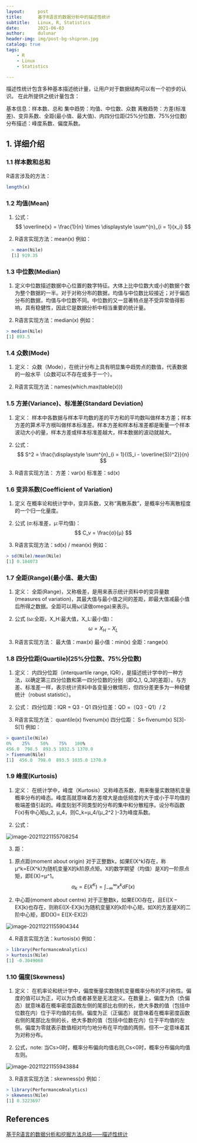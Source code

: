 ```yaml
---
layout:     post
title:      基于R语言的数据分析中的描述性统计
subtitle:   Linux, R, Statistics
date:       2021-06-03
author:     dulunar
header-img: img/post-bg-shipron.jpg
catalog: true
tags:
    - R
    - Linux
    - Statistics

---
```


描述性统计包含多种基本描述统计量，让用户对于数据结构可以有一个初步的认识。
在此所提供之统计量包含：

基本信息：样本数、总和
集中趋势：均值、中位数、众数
离散趋势：方差(标准差)、变异系数、全距(最小值、最大值)、内四分位距(25%分位数、75%分位数)
分布描述：峰度系数、偏度系数。

## 1. 详细介绍
### 1.1 样本数和总和
R语言涉及的方法：
```R
length(x)
```

### 1.2 均值(Mean)

1. 公式：
$$
\overline{x} = \frac{1}{n} \times \displaystyle \sum^{n}_{i = 1}{x_i}
$$

2. R语言实现方法：mean(x)
例如：
```R
  > mean(Nile)
  [1] 919.35
```
### 1.3 中位数(Median)

1. 定义中位数描述数据中心位置的数字特征。大体上比中位数大或小的数据个数为整个数据的一半。对于对称分布的数据，均值与中位数比较接近；对于偏态分布的数据，均值与中位数不同。中位数的又一显著特点是不受异常值得影响，具有稳健性，因此它是数据分析中相当重要的统计量。

2. R语言实现方法：median(x)
例如：

```R
> median(Nile)
[1] 893.5
```

### 1.4 众数(Mode)

1. 定义：
   众数（Mode），在统计分布上具有明显集中趋势点的数值，代表数据的一般水平（众数可以不存在或多于一个）。
   
2. R语言实现方法：names(which.max(table(x)))

### 1.5 方差(Variance)、标准差(Standard Deviation)

1. 定义：
样本中各数据与样本平均数的差的平方和的平均数叫做样本方差；样本方差的算术平方根叫做样本标准差。样本方差和样本标准差都是衡量一个样本波动大小的量，样本方差或样本标准差越大，样本数据的波动就越大。

2. 公式：
$$
S^2 = \frac{\displaystyle \sum^{n}_{i = 1}{(S_i - \overline{S})^2}}{n}
$$

3. R语言实现方法：
方差：var(x)
标准差：sd(x)

### 1.6 变异系数(Coefficient of Variation)

1. 定义
在概率论和统计学中，变异系数，又称“离散系数”，是概率分布离散程度的一个归一化量度。

2. 公式 (σ:标准差，μ:平均值)：
$$
C_v = \frac{σ}{μ}
$$

3. R语言实现方法：sd(x) / mean(x)
例如：
```R
> sd(Nile)/mean(Nile)
[1] 0.184073
```

### 1.7 全距(Range)(最小值、最大值)
1. 定义：
全距(Range)，又称极差，是用来表示统计资料中的变异量数(measures of variation)，其最大值与最小值之间的差距，即最大值减最小值后所得之数据。全距可以用ω(读做omega)来表示。

2. 公式 (ω:全距，X_H:最大值，X_L:最小值)：
$$
\omega = X_H - X_L
$$

3. R语言实现方法：
最大值：max(x)
最小值：min(x)
全距：range(x)

### 1.8 四分位距(Quartile)(25%分位数、75%分位数)
1. 定义：
内四分位距（interquartile range, IQR），是描述统计学中的一种方法，以确定第三四分位数和第一四分位数的分别（即Q_1, Q_3的差距）。与方差、标准差一样，表示统计资料中各变量分散情形，但四分差更多为一种稳健统计（robust statistic）。

2. 公式：
四分位距：IQR = Q3 - Q1
四分位差：QD =（Q3 - Q1）/ 2

3. R语言实现方法：
quantile(x)
fivenum(x)
四分位距： S<-fivenum(x) S[3]-S[1]
例如：
```R
> quantile(Nile)
0%    25%    50%    75%   100% 
456.0  798.5  893.5 1032.5 1370.0
> fivenum(Nile)
[1]  456.0  798.0  893.5 1035.0 1370.0
```

### 1.9 峰度(Kurtosis)
1. 定义：
在统计学中，峰度（Kurtosis）又称峰态系数，用来衡量实数随机变量概率分布的峰态。峰度高就意味着方差增大是由低频度的大于或小于平均值的极端差值引起的。峰度刻划不同类型的分布的集中和分散程序。设分布函数F(x)有中心矩μ_2, μ_4，则C_k=μ_4/(μ_2^2 )-3为峰度系数。

2. 公式：

![image-20211221155708254](https://raw.githubusercontent.com/dulunar/dulunar.github.io/master/images/image-20211221155708254.png)

3. 距：

1) 原点距(moment about origin)
对于正整数k，如果E(X^k)存在，称μ^k=E(X^k)为随机变量X的k阶原点矩。X的数学期望（均值）是X的一阶原点矩，即E(X)=μ^1。
$$
{\alpha }_k = E(X^K) = \displaystyle \int^{\infty}_{-{\infty}}{ x^k dF(x)}
$$

2) 中心距(moment about centre)
对于正整数k，如果E(X)存在，且E([X – EX]k)也存在，则称E([X-EX]k)为随机变量X的k阶中心矩。如X的方差是X的二阶中心矩，即D(X)= E([X-EX]2)  

![image-20211221155904344](https://raw.githubusercontent.com/dulunar/dulunar.github.io/master/images/image-20211221155904344.png)

4. R语言实现方法：kurtosis(x)
    例如：

```R
> library(PerformanceAnalytics)
> kurtosis(Nile)
[1] -0.3049068	
```

### 1.10 偏度(Skewness)
1. 定义：
在机率论和统计学中，偏度衡量实数随机变量概率分布的不对称性。偏度的值可以为正，可以为负或者甚至是无法定义。在数量上，偏度为负（负偏态）就意味着在概率密度函数左侧的尾部比右侧的长，绝大多数的值（包括中位数在内）位于平均值的右侧。偏度为正（正偏态）就意味着在概率密度函数右侧的尾部比左侧的长，绝大多数的值（包括中位数在内）位于平均值的左侧。偏度为零就表示数值相对均匀地分布在平均值的两侧，但不一定意味着其为对称分布。

2. 公式，note: 当Cs>0时，概率分布偏向均值右则,Cs<0时，概率分布偏向均值左则。

![image-20211221155943884](https://raw.githubusercontent.com/dulunar/dulunar.github.io/master/images/image-20211221155943884.png)

3. R语言实现方法：skewness(x)
    例如：

```R
> library(PerformanceAnalytics)
> skewness(Nile)
[1] 0.3223697
```

## References

[基于R语言的数据分析和挖掘方法总结——描述性统计](https://www.cnblogs.com/tychyg/p/5277156.html)